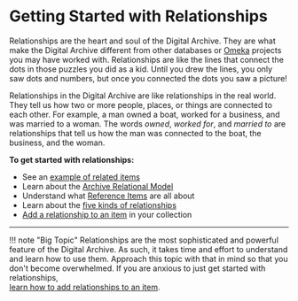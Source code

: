 # Getting Started with Relationships

Relationships are the heart and soul of the Digital Archive. They are what make the
Digital Archive different from other databases or [Omeka](https://omeka.org/classic) projects
you may have worked with. Relationships are like the lines that connect the dots in those
puzzles you did as a kid. Until you drew the lines, you only saw dots and numbers,
but once you connected the dots you saw a picture!

Relationships in the Digital Archive are like relationships in the real world. They tell us how
two or more people, places, or things are connected to each other. For example, a man owned
a boat, worked for a business, and was married to a woman. The words *owned*, *worked for*, and
*married to* are relationships that tell us how the man was connected to the boat,
the business, and the woman.

**To get started with relationships:**

-   See an [example of related items](/user/viewing-related-items) 
-   Learn about the [Archive Relational Model](/relationships/archive-relational-model)
-   Understand what [Reference Items](/relationships/reference-items) are all about
-   Learn about the [five kinds of relationships](/relationships/kinds-of-relationships/)
-   [Add a relationship to an item](/archivist/add-relationship/) in your collection

---

!!! note "Big Topic"
    Relationships are the most sophisticated and powerful feature of the Digital Archive.
    As such, it takes time and effort to understand and learn how to use them. Approach this
    topic with that in mind so that you don't become overwhelmed. If you are anxious to just
    get started with relationships,  
    [learn how to add relationships to an item](/archivist/add-relationship).


